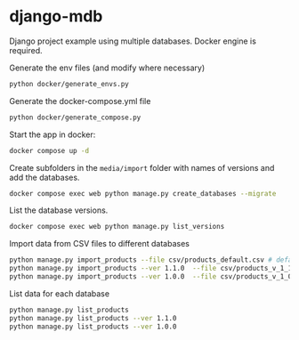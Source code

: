 # django-mdb
Django project example using multiple databases.
Docker engine is required.

Generate the env files (and modify where necessary)
```bash
python docker/generate_envs.py
```

Generate the docker-compose.yml file
```bash
python docker/generate_compose.py
```

Start the app in docker:
```bash
docker compose up -d
```

Create subfolders in the `media/import` folder with names of versions and add the databases.
```bash
docker compose exec web python manage.py create_databases --migrate
```

List the database versions.
```bash
docker compose exec web python manage.py list_versions
```


Import data from CSV files to different databases
```bash
python manage.py import_products --file csv/products_default.csv # default
python manage.py import_products --ver 1.1.0  --file csv/products_v_1_1_0.csv
python manage.py import_products --ver 1.0.0  --file csv/products_v_1_0_0.csv
```

List data for each database
```bash
python manage.py list_products
python manage.py list_products --ver 1.1.0
python manage.py list_products --ver 1.0.0
```